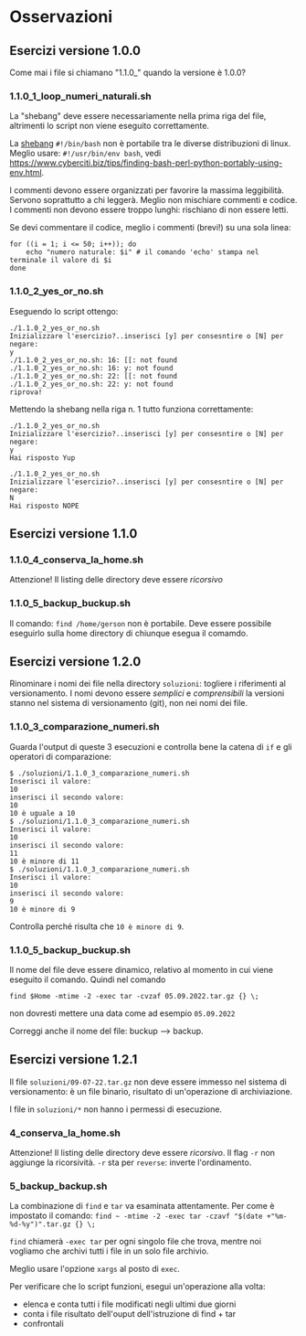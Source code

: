 # Osservazioni 

## Esercizi versione 1.0.0

Come mai i file si chiamano "1.1.0_" quando la versione è 1.0.0?

### 1.1.0_1_loop_numeri_naturali.sh

La "shebang" deve essere necessariamente nella prima riga del file, altrimenti lo script non viene eseguito correttamente.

La [shebang](https://bash.cyberciti.biz/guide/Shebang) `#!/bin/bash` non è portabile tra le diverse distribuzioni di linux. Meglio usare: `#!/usr/bin/env bash`, vedi https://www.cyberciti.biz/tips/finding-bash-perl-python-portably-using-env.html.

I commenti devono essere organizzati per favorire la massima leggibilità. Servono soprattutto a chi leggerà.
Meglio non mischiare commenti e codice. I commenti non devono essere troppo lunghi: rischiano di non essere letti.

Se devi commentare il codice, meglio i commenti (brevi!) su una sola linea:

```
for ((i = 1; i <= 50; i++)); do
    echo "numero naturale: $i" # il comando 'echo' stampa nel terminale il valore di $i
done
```

### 1.1.0_2_yes_or_no.sh

Eseguendo lo script ottengo:
```
./1.1.0_2_yes_or_no.sh           
Inizializzare l'esercizio?..inserisci [y] per consesntire o [N] per negare:
y
./1.1.0_2_yes_or_no.sh: 16: [[: not found
./1.1.0_2_yes_or_no.sh: 16: y: not found
./1.1.0_2_yes_or_no.sh: 22: [[: not found
./1.1.0_2_yes_or_no.sh: 22: y: not found
riprova!

```

Mettendo la shebang nella riga n. 1 tutto funziona correttamente:

```
./1.1.0_2_yes_or_no.sh
Inizializzare l'esercizio?..inserisci [y] per consesntire o [N] per negare:
y
Hai risposto Yup
```

```
./1.1.0_2_yes_or_no.sh
Inizializzare l'esercizio?..inserisci [y] per consesntire o [N] per negare:
N
Hai risposto NOPE
```

## Esercizi versione 1.1.0


### 1.1.0_4_conserva_la_home.sh

Attenzione! Il listing delle directory deve essere *ricorsivo*


### 1.1.0_5_backup_buckup.sh

Il comando: ```find /home/gerson``` non è portabile. Deve essere possibile eseguirlo sulla home directory di chiunque esegua il comamdo.

## Esercizi versione 1.2.0

Rinominare i nomi dei file nella directory ```soluzioni```: togliere i riferimenti al versionamento.
I nomi devono essere *semplici* e *comprensibili* la versioni stanno nel sistema di versionamento (git), non nei nomi dei file.

### 1.1.0_3_comparazione_numeri.sh

Guarda l'output di queste 3 esecuzioni e controlla bene la catena di ```if``` e gli operatori di comparazione:

```
$ ./soluzioni/1.1.0_3_comparazione_numeri.sh 
Inserisci il valore: 
10
inserisci il secondo valore: 
10
10 è uguale a 10
$ ./soluzioni/1.1.0_3_comparazione_numeri.sh
Inserisci il valore: 
10
inserisci il secondo valore: 
11
10 è minore di 11
$ ./soluzioni/1.1.0_3_comparazione_numeri.sh
Inserisci il valore: 
10
inserisci il secondo valore: 
9
10 è minore di 9
```

Controlla perché risulta che ```10 è minore di 9```.


### 1.1.0_5_backup_buckup.sh

Il nome del file deve essere dinamico, relativo al momento in cui viene eseguito il comando.
Quindi nel comando
```
find $Home -mtime -2 -exec tar -cvzaf 05.09.2022.tar.gz {} \;
```

non dovresti mettere una data come ad esempio `05.09.2022`

Correggi anche il nome del file: buckup --> backup.


## Esercizi versione 1.2.1

Il file `soluzioni/09-07-22.tar.gz` non deve essere immesso nel sistema di versionamento: è un file binario, risultato di un'operazione di archiviazione.

I file in `soluzioni/*` non hanno i permessi di esecuzione.

### 4_conserva_la_home.sh

Attenzione! Il listing delle directory deve essere *ricorsivo*. Il flag `-r` non aggiunge la ricorsività. `-r` sta per `reverse`: inverte l'ordinamento.

### 5_backup_backup.sh

La combinazione di `find` e `tar` va esaminata attentamente. Per come è impostato il comando:
`find ~ -mtime -2 -exec tar -czavf "$(date +"%m-%d-%y")".tar.gz {} \;` 

`find` chiamerà `-exec tar` per ogni singolo file che trova, mentre noi vogliamo che archivi tutti i file in un solo file archivio.

Meglio usare l'opzione `xargs` al posto di `exec`.

Per verificare che lo script funzioni, esegui un'operazione alla volta:

- elenca e conta tutti i file modificati negli ultimi due giorni
- conta i file risultato dell'ouput dell'istruzione di find + tar
- confrontali




